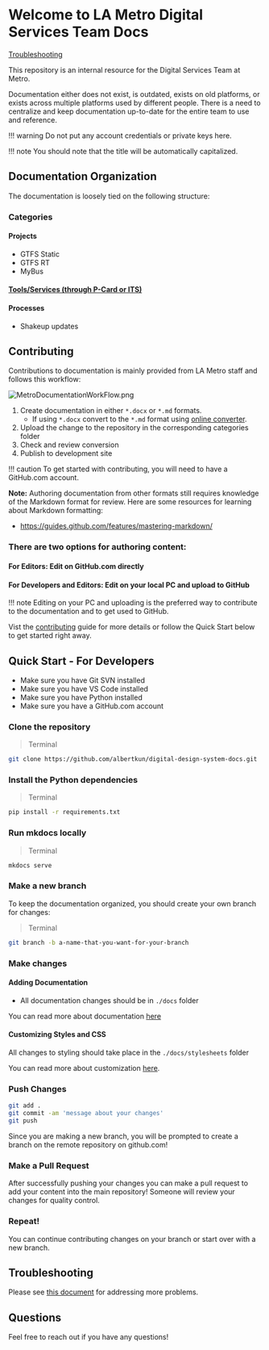 # Welcome to LA Metro Digital Services Team Docs

[Troubleshooting](troubleshooting.md)

This repository is an internal resource for the Digital Services Team at Metro.

Documentation either does not exist, is outdated, exists on old platforms, or exists across multiple platforms used by different people.  There is a need to centralize and keep documentation up-to-date for the entire team to use and reference.

!!! warning
	Do not put any account credentials or private keys here.

!!! note
	You should note that the title will be automatically capitalized.
## Documentation Organization

The documentation is loosely tied on the following structure:

### Categories

#### Projects
  - GTFS Static
  - GTFS RT
  - MyBus

#### [Tools/Services  (through P-Card or ITS)](./tools_services/)
#### Processes
  - Shakeup updates

## Contributing

Contributions to documentation is mainly provided from LA Metro staff and follows this workflow:

![MetroDocumentationWorkFlow.png](MetroDocumentationWorkFlow.png)

1. Create documentation in either `*.docx` or `*.md` formats.
   - If using `*.docx` convert to the `*.md` format using [online converter](https://word2md.com/).
2. Upload the change to the repository in the corresponding categories folder
3. Check and review conversion
4. Publish to development site

!!! caution
    To get started with contributing, you will need to have a GitHub.com account.

**Note:** Authoring documentation from other formats still requires knowledge of the Markdown format for review. Here are some resources for learning about Markdown formatting:

- https://guides.github.com/features/mastering-markdown/

### There are two options for authoring content:
#### For Editors: Edit on GitHub.com directly

#### For Developers and Editors: Edit on your local PC and upload to GitHub

!!! note
	Editing on your PC and uploading is the preferred way to contribute to the documentation and to get used to GitHub.


Vist the [contributing](contributing.md) guide for more details or follow the Quick Start below to get started right away.

## Quick Start - For Developers

- Make sure you have Git SVN installed
- Make sure you have VS Code installed
- Make sure you have Python installed
- Make sure you have a GitHub.com account

### Clone the repository
>Terminal
```bash
git clone https://github.com/albertkun/digital-design-system-docs.git
```

### Install the Python dependencies
>Terminal
```bash
pip install -r requirements.txt
```

### Run mkdocs locally
>Terminal
```bash
mkdocs serve
```
### Make a new branch
To keep the documentation organized, you should create your own branch for changes:
>Terminal
```bash
git branch -b a-name-that-you-want-for-your-branch
```
### Make changes

#### Adding Documentation
- All documentation changes should be in `./docs` folder

You can read more about documentation [here](https://www.mkdocs.org/user-guide/writing-your-docs/#writing-with-markdown)

#### Customizing Styles and CSS

All changes to styling should take place in the `./docs/stylesheets` folder

You can read more about customization [here](https://squidfunk.github.io/mkdocs-material/customization/#overriding-blocks-recommended).

### Push Changes
```bash
git add .
git commit -am 'message about your changes'
git push
```
Since you are making a new branch, you will be prompted to create a branch on the remote repository on github.com!

### Make a Pull Request
After successfully pushing your changes you can make a pull request to add your content into the main repository! Someone will review your changes for quality control.

### Repeat!
You can continue contributing changes on your branch or start over with a new branch.
## Troubleshooting
Please see [this document](troubleshooting.md) for addressing more problems.

## Questions
Feel free to reach out if you have any questions!